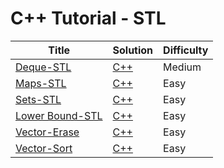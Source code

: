 # C++ Tutorial - STL

| Title | Solution | Difficulty |
| ----- | -------- | ---------- |
| [Deque-STL](https://www.hackerrank.com/challenges/deque-stl) | [C++](./Deque-STL/main.cpp) | Medium |
| [Maps-STL](https://www.hackerrank.com/challenges/cpp-maps) | [C++](./Maps-STL/main.cpp) | Easy |
| [Sets-STL](https://www.hackerrank.com/challenges/cpp-sets) | [C++](./Sets-STL/main.cpp) | Easy |
| [Lower Bound-STL](https://www.hackerrank.com/challenges/cpp-lower-bound) | [C++](./Lower%20Bound-STL/main.cpp) | Easy |
| [Vector-Erase](https://www.hackerrank.com/challenges/vector-erase) | [C++](./Vector-Erase/main.cpp) | Easy |
| [Vector-Sort](https://www.hackerrank.com/challenges/vector-sort) | [C++](./Vector-Sort/main.cpp) | Easy |

